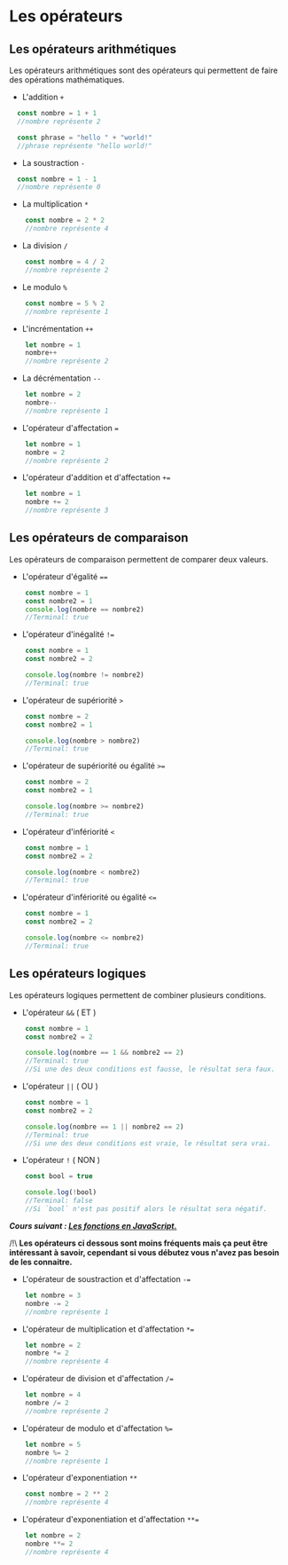 # Les opérateurs


## Les opérateurs arithmétiques
Les opérateurs arithmétiques sont des opérateurs qui permettent de faire des opérations mathématiques.

- L'addition `+`
```js
  const nombre = 1 + 1
  //nombre représente 2
```
```js
  const phrase = "hello " + "world!"
  //phrase représente "hello world!"
```
- La soustraction `-`
```js
  const nombre = 1 - 1
  //nombre représente 0
```
- La multiplication `*`
```js
    const nombre = 2 * 2
    //nombre représente 4
```
- La division `/`
```js
    const nombre = 4 / 2
    //nombre représente 2
```
- Le modulo `%`
```js
    const nombre = 5 % 2
    //nombre représente 1
```
- L'incrémentation `++`
```js
    let nombre = 1
    nombre++
    //nombre représente 2
```
- La décrémentation `--`
```js
    let nombre = 2
    nombre--
    //nombre représente 1
```
- L'opérateur d'affectation `=`
```js
    let nombre = 1
    nombre = 2
    //nombre représente 2
```
- L'opérateur d'addition et d'affectation `+=`
```js
    let nombre = 1
    nombre += 2
    //nombre représente 3
```

## Les opérateurs de comparaison
Les opérateurs de comparaison permettent de comparer deux valeurs.

- L'opérateur d'égalité `==`
```js
    const nombre = 1
    const nombre2 = 1
    console.log(nombre == nombre2)
    //Terminal: true
```
- L'opérateur d'inégalité `!=`
```js
    const nombre = 1
    const nombre2 = 2

    console.log(nombre != nombre2)
    //Terminal: true
```
- L'opérateur de supériorité `>`
```js
    const nombre = 2
    const nombre2 = 1

    console.log(nombre > nombre2)
    //Terminal: true
```
- L'opérateur de supériorité ou égalité `>=`
```js
    const nombre = 2
    const nombre2 = 1

    console.log(nombre >= nombre2)
    //Terminal: true
```
- L'opérateur d'infériorité `<`
```js
    const nombre = 1
    const nombre2 = 2

    console.log(nombre < nombre2)
    //Terminal: true
```
- L'opérateur d'infériorité ou égalité `<=`
```js
    const nombre = 1
    const nombre2 = 2

    console.log(nombre <= nombre2)
    //Terminal: true
```

## Les opérateurs logiques
Les opérateurs logiques permettent de combiner plusieurs conditions.

- L'opérateur `&&` ( ET )
```js
    const nombre = 1
    const nombre2 = 2

    console.log(nombre == 1 && nombre2 == 2)
    //Terminal: true
    //Si une des deux conditions est fausse, le résultat sera faux.
```
- L'opérateur `||` ( OU )
```js
    const nombre = 1
    const nombre2 = 2

    console.log(nombre == 1 || nombre2 == 2)
    //Terminal: true
    //Si une des deux conditions est vraie, le résultat sera vrai.
```
- L'opérateur `!` ( NON )
```js
    const bool = true

    console.log(!bool)
    //Terminal: false
    //Si `bool` n'est pas positif alors le résultat sera négatif.
```

***Cours suivant : [Les fonctions en JavaScript.](./fonctions.md)***

/!\ **Les opérateurs ci dessous sont moins fréquents mais ça peut être intéressant à savoir, cependant si vous débutez vous n'avez pas besoin de les connaitre.**

- L'opérateur de soustraction et d'affectation `-=`
```js
    let nombre = 3
    nombre -= 2
    //nombre représente 1
```
- L'opérateur de multiplication et d'affectation `*=`
```js
    let nombre = 2
    nombre *= 2
    //nombre représente 4
```
- L'opérateur de division et d'affectation `/=`
```js
    let nombre = 4
    nombre /= 2
    //nombre représente 2
```
- L'opérateur de modulo et d'affectation `%=`
```js
    let nombre = 5
    nombre %= 2
    //nombre représente 1
```
- L'opérateur d'exponentiation `**`
```js
    const nombre = 2 ** 2
    //nombre représente 4
```
- L'opérateur d'exponentiation et d'affectation `**=`
```js
    let nombre = 2
    nombre **= 2
    //nombre représente 4
```